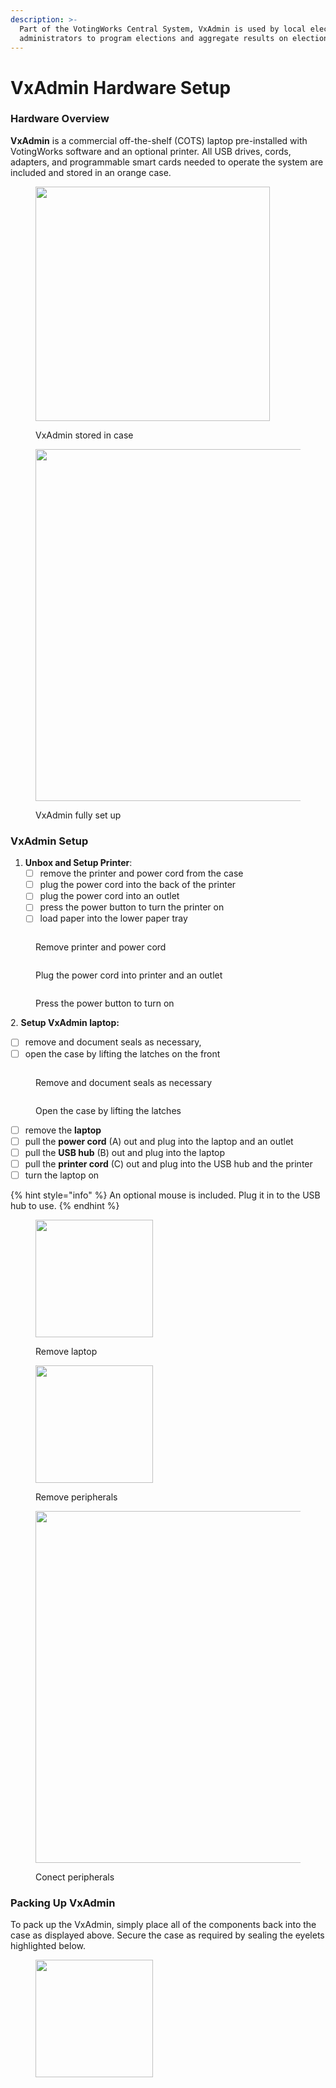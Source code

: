 ```yaml
---
description: >-
  Part of the VotingWorks Central System, VxAdmin is used by local election
  administrators to program elections and aggregate results on election night.
---
```


# VxAdmin Hardware Setup

### Hardware Overview

**VxAdmin** is a commercial off-the-shelf (COTS) laptop pre-installed with VotingWorks software and an optional printer. All USB drives, cords, adapters, and programmable smart cards needed to operate the system are included and stored in an orange case.

<div><figure><img src="../.gitbook/assets/VxAdmin in case.png" alt="" width="375"><figcaption><p>VxAdmin stored in case</p></figcaption></figure> <figure><img src="../.gitbook/assets/PXL_20241119_221005359.jpg" alt="" width="563"><figcaption><p>VxAdmin fully set up</p></figcaption></figure></div>

### **VxAdmin** Setup

1. **Unbox and Setup Printer**:&#x20;
   * [ ] remove the printer and power cord from the case
   * [ ] plug the power cord into the back of the printer
   * [ ] plug the power cord into an outlet
   * [ ] press the power button to turn the printer on
   * [ ] load paper into the lower paper tray

<div><figure><img src="../.gitbook/assets/printer case.png" alt=""><figcaption><p>Remove printer and power cord</p></figcaption></figure> <figure><img src="../.gitbook/assets/printer plug.png" alt=""><figcaption><p>Plug the power cord into printer and an outlet</p></figcaption></figure> <figure><img src="../.gitbook/assets/printer power.png" alt=""><figcaption><p>Press the power button to turn on</p></figcaption></figure></div>

2\. **Setup VxAdmin laptop:**

* [ ] remove and document seals as necessary,&#x20;
* [ ] open the case by lifting the latches on the front

<div><figure><img src="../.gitbook/assets/VxAdmin case sealed.png" alt=""><figcaption><p>Remove and document seals as necessary</p></figcaption></figure> <figure><img src="../.gitbook/assets/VxAdmin case latches.png" alt=""><figcaption><p>Open the case by lifting the latches</p></figcaption></figure></div>

* [ ] remove the **laptop**
* [ ] pull the **power cord** (A) out and plug into the laptop and an outlet
* [ ] pull the **USB hub** (B) out and plug into the laptop
* [ ] pull the **printer cord** (C) out and plug into the USB hub and the printer
* [ ] turn the laptop on

{% hint style="info" %}
An optional mouse is included.  Plug it in to the USB hub to use.
{% endhint %}

<div><figure><img src="../.gitbook/assets/PXL_20241119_220230549.jpg" alt="" width="188"><figcaption><p>Remove laptop</p></figcaption></figure> <figure><img src="../.gitbook/assets/PXL_20241119_220512937.jpg" alt="" width="188"><figcaption><p>Remove peripherals</p></figcaption></figure> <figure><img src="../.gitbook/assets/PXL_20241119_221005359 (1).jpg" alt="" width="563"><figcaption><p>Conect peripherals</p></figcaption></figure></div>

### Packing Up VxAdmin

To pack up the VxAdmin, simply place all of the components back into the case as displayed above. Secure the case as required by sealing the eyelets highlighted below.

<figure><img src="../.gitbook/assets/image (692).png" alt="" width="188"><figcaption></figcaption></figure>

